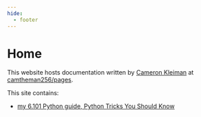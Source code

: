 ```yaml
---
hide:
  - footer
---
```


# Home

This website hosts documentation written by [Cameron Kleiman](https://camk.co)
at [camtheman256/pages](https://github.com/camtheman256/pages).

This site contains:

- [my 6.101 Python guide, Python Tricks You Should Know](python/index.md)
